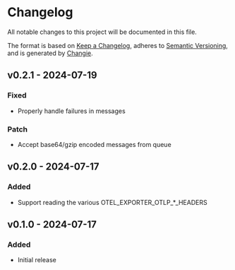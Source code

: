 # Changelog
All notable changes to this project will be documented in this file.

The format is based on [Keep a Changelog](https://keepachangelog.com/en/1.0.0/),
adheres to [Semantic Versioning](https://semver.org/spec/v2.0.0.html),
and is generated by [Changie](https://github.com/miniscruff/changie).


## v0.2.1 - 2024-07-19
### Fixed
* Properly handle failures in messages
### Patch
* Accept base64/gzip encoded messages from queue

## v0.2.0 - 2024-07-17
### Added
* Support reading the various OTEL_EXPORTER_OTLP_*_HEADERS

## v0.1.0 - 2024-07-17
### Added
* Initial release
